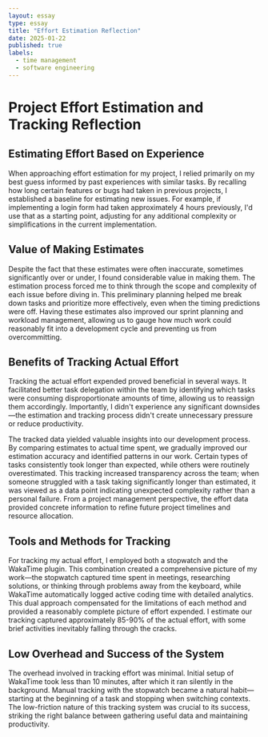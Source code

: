 ```yaml
---
layout: essay
type: essay
title: "Effort Estimation Reflection"
date: 2025-01-22
published: true
labels:
  - time management
  - software engineering
---
```


# Project Effort Estimation and Tracking Reflection

## Estimating Effort Based on Experience

When approaching effort estimation for my project, I relied primarily on my best guess informed by past experiences with similar tasks. By recalling how long certain features or bugs had taken in previous projects, I established a baseline for estimating new issues. For example, if implementing a login form had taken approximately 4 hours previously, I'd use that as a starting point, adjusting for any additional complexity or simplifications in the current implementation.

## Value of Making Estimates

Despite the fact that these estimates were often inaccurate, sometimes significantly over or under, I found considerable value in making them. The estimation process forced me to think through the scope and complexity of each issue before diving in. This preliminary planning helped me break down tasks and prioritize more effectively, even when the timing predictions were off. Having these estimates also improved our sprint planning and workload management, allowing us to gauge how much work could reasonably fit into a development cycle and preventing us from overcommitting.

## Benefits of Tracking Actual Effort

Tracking the actual effort expended proved beneficial in several ways. It facilitated better task delegation within the team by identifying which tasks were consuming disproportionate amounts of time, allowing us to reassign them accordingly. Importantly, I didn't experience any significant downsides—the estimation and tracking process didn't create unnecessary pressure or reduce productivity.

The tracked data yielded valuable insights into our development process. By comparing estimates to actual time spent, we gradually improved our estimation accuracy and identified patterns in our work. Certain types of tasks consistently took longer than expected, while others were routinely overestimated. This tracking increased transparency across the team; when someone struggled with a task taking significantly longer than estimated, it was viewed as a data point indicating unexpected complexity rather than a personal failure. From a project management perspective, the effort data provided concrete information to refine future project timelines and resource allocation.

## Tools and Methods for Tracking

For tracking my actual effort, I employed both a stopwatch and the WakaTime plugin. This combination created a comprehensive picture of my work—the stopwatch captured time spent in meetings, researching solutions, or thinking through problems away from the keyboard, while WakaTime automatically logged active coding time with detailed analytics. This dual approach compensated for the limitations of each method and provided a reasonably complete picture of effort expended. I estimate our tracking captured approximately 85-90% of the actual effort, with some brief activities inevitably falling through the cracks.

## Low Overhead and Success of the System

The overhead involved in tracking effort was minimal. Initial setup of WakaTime took less than 10 minutes, after which it ran silently in the background. Manual tracking with the stopwatch became a natural habit—starting at the beginning of a task and stopping when switching contexts. The low-friction nature of this tracking system was crucial to its success, striking the right balance between gathering useful data and maintaining productivity.
